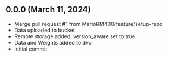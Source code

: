 ## 0.0.0 (March 11, 2024)
  - Merge pull request #1 from MarioRM400/feature/setup-repo
  - Data uploaded to bucket
  - Remote storage added, version_aware set to true
  - Data and Weights added to dvc
  - Initial commit

